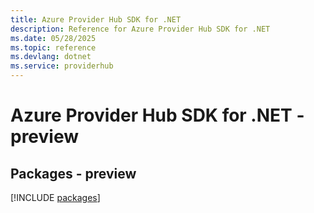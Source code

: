 ```yaml
---
title: Azure Provider Hub SDK for .NET
description: Reference for Azure Provider Hub SDK for .NET
ms.date: 05/28/2025
ms.topic: reference
ms.devlang: dotnet
ms.service: providerhub
---
```

# Azure Provider Hub SDK for .NET - preview
## Packages - preview
[!INCLUDE [packages](provider-hub-index.md)]